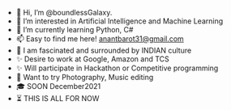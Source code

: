 - 👋 Hi, I’m @boundlessGalaxy.
- 👀 I’m interested in Artificial Intelligence and Machine Learning
- 🌱 I’m currently learning Python, C#
- 📫 Easy to find me here! anantbarot31@gmail.com
- 🙏 I am fascinated and surrounded by INDIAN culture
- ✨ Desire to work at Google, Amazon and TCS
- ✨ Will participate in Hackathon or Competitive programming
- 🤹 Want to try Photography, Music editing
- 🎓 SOON December2021
- ⏳ THIS IS ALL FOR NOW
<!---
boundlessGalaxy/boundlessGalaxy is a ✨ special ✨ repository because its `README.md` (this file) appears on your GitHub profile.
You can click the Preview link to take a look at your changes.
--->
